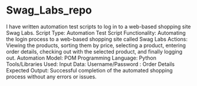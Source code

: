# Swag_Labs_repo
I have written automation test scripts to log in to a web-based shopping site Swag Labs.
Script Type: Automation Test Script
Functionality: Automating the login process to a web-based shopping site called Swag Labs
Actions: Viewing the products, sorting them by price, selecting a product, entering order details, checking out with the selected product, and finally logging out.
Automation Model: POM 
Programming Language: Python
Tools/Libraries Used: 
Input Data: Username/Password : Order Details
Expected Output: Successful completion of the automated shopping process without any errors or issues.
